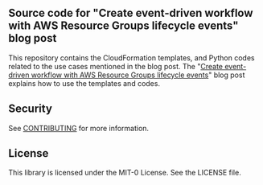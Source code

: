 ## Source code for "Create event-driven workflow with AWS Resource Groups lifecycle events" blog post

This repository contains the CloudFormation templates, and Python codes related to the use cases mentioned in the blog post. The "[Create event-driven workflow with AWS Resource Groups lifecycle events](https://aws.amazon.com/blogs/mt/create-event-driven-workflow-with-aws-resource-groups-lifecycle-events/)" blog post explains how to use the templates and codes.

## Security

See [CONTRIBUTING](CONTRIBUTING.md#security-issue-notifications) for more information.

## License

This library is licensed under the MIT-0 License. See the LICENSE file.

